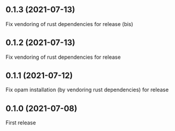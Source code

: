 ## 0.1.3 (2021-07-13)

Fix vendoring of rust dependencies for release (bis)
## 0.1.2 (2021-07-13)

Fix vendoring of rust dependencies for release

## 0.1.1 (2021-07-12)

Fix opam installation (by vendoring rust dependencies) for release

## 0.1.0 (2021-07-08)

First release
